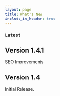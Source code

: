 ```yaml
---
layout: page
title: What's New
include_in_header: true
---
```


### `Latest`

## Version 1.4.1
SEO Improvements

## Version 1.4
Initial Release.

